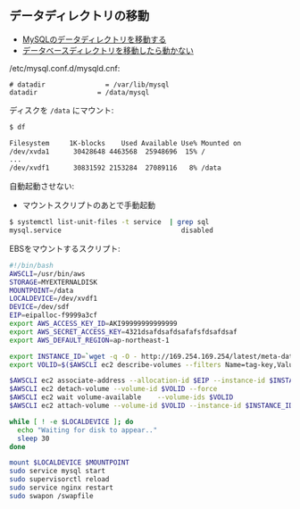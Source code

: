 ## データディレクトリの移動

- [MySQLのデータディレクトリを移動する](https://qiita.com/ShuM/items/1a960b4ef53f8a08dd5a)
- [データベースディレクトリを移動したら動かない](../trouble/mysql.apparmor.md)

/etc/mysql.conf.d/mysqld.cnf:

~~~
# datadir               = /var/lib/mysql
datadir               = /data/mysql
~~~

ディスクを `/data` にマウント:

~~~bash 
$ df

Filesystem     1K-blocks    Used Available Use% Mounted on
/dev/xvda1      30428648 4463568  25948696  15% /
...
/dev/xvdf1      30831592 2153284  27089116   8% /data
~~~


自動起動させない:

- マウントスクリプトのあとで手動起動

~~~bash
$ systemctl list-unit-files -t service  | grep sql
mysql.service                              disabled
~~~

EBSをマウントするスクリプト:

~~~bash 
#!/bin/bash
AWSCLI=/usr/bin/aws
STORAGE=MYEXTERNALDISK
MOUNTPOINT=/data
LOCALDEVICE=/dev/xvdf1
DEVICE=/dev/sdf
EIP=eipalloc-f9999a3cf
export AWS_ACCESS_KEY_ID=AKI99999999999999
export AWS_SECRET_ACCESS_KEY=4321dsafdsafdsafafsfdsafdsaf
export AWS_DEFAULT_REGION=ap-northeast-1

export INSTANCE_ID=`wget -q -O - http://169.254.169.254/latest/meta-data/instance-id`
export VOLID=$($AWSCLI ec2 describe-volumes --filters Name=tag-key,Values="Name" Name=tag-value,Values="$STORAGE" | jq '.[][0].VolumeId' -r)

$AWSCLI ec2 associate-address --allocation-id $EIP --instance-id $INSTANCE_ID
$AWSCLI ec2 detach-volume --volume-id $VOLID --force
$AWSCLI ec2 wait volume-available    --volume-ids $VOLID
$AWSCLI ec2 attach-volume --volume-id $VOLID --instance-id $INSTANCE_ID --device $DEVICE

while [ ! -e $LOCALDEVICE ]; do
  echo "Waiting for disk to appear.."
  sleep 30
done

mount $LOCALDEVICE $MOUNTPOINT
sudo service mysql start
sudo supervisorctl reload
sudo service nginx restart
sudo swapon /swapfile
~~~